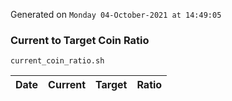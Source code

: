Generated on `Monday 04-October-2021 at 14:49:05`

### Current to Target Coin Ratio
`current_coin_ratio.sh`

Date|Current|Target|Ratio
---|---|---|---
